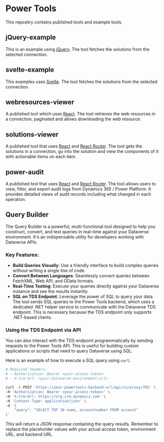 # Power Tools

This repositry contains published tools and example tools.

## jQuery-example

This is an example using [jQuery](https://jquery.com/). The tool fetches the solutions from the selected connection.

## svelte-example

This examples uses [Svelte](https://svelte.dev/). The tool fetches the solutions from the selected connection.

## webresources-viewer

A published tool which uses [React](https://reactjs.org/). The tool retrieves the web resources in a connection, paginated and allows downloading the web resource.

## solutions-viewer

A published tool that uses [React](https://reactjs.org/) and [React Router](https://reactrouter.com/). The tool gets the solutions in a connection, go into the solution and view the components of it with actionable items on each item.

## power-audit

A published tool that uses [React](https://reactjs.org/) and [React Router](https://reactrouter.com/). The tool allows users to view, filter, and export audit logs from Dynamics 365 / Power Platform. It provides detailed views of audit records including what changed in each operation.

## Query Builder

The Query Builder is a powerful, multi-functional tool designed to help you construct, convert, and test queries in real-time against your Dataverse environment. It's an indispensable utility for developers working with Dataverse APIs.

### Key Features:

- **Build Queries Visually**: Use a friendly interface to build complex queries without writing a single line of code.
- **Convert Between Languages**: Seamlessly convert queries between FetchXML, Web API, and OData formats.
- **Real-Time Testing**: Execute your queries directly against your Dataverse instance and see the results instantly.
- **SQL on TDS Endpoint**: Leverage the power of SQL to query your data. The tool sends SQL queries to the Power Tools backend, which uses a dedicated .NET helper service to communicate with the Dataverse TDS endpoint. This is necessary because the TDS endpoint only supports .NET-based clients.

### Using the TDS Endpoint via API

You can also interact with the TDS endpoint programmatically by sending requests to the Power Tools API. This is useful for building custom applications or scripts that need to query Dataverse using SQL.

Here is an example of how to execute a SQL query using `curl`:

```bash
# Required headers:
# - Authorization: Bearer <your-access-token>
# - X-Crm-Url: <your-dataverse-environment-url>

curl -X POST 'https://your-powertools-backend-url/api/v1/proxy/TDS' \
-H 'Authorization: Bearer <your-access-token>' \
-H 'X-Crm-Url: https://org.crm.dynamics.com' \
-H 'Content-Type: application/json' \
-d '{
    "query": "SELECT TOP 10 name, accountnumber FROM account"
}'
```

This will return a JSON response containing the query results. Remember to replace the placeholder values with your actual access token, environment URL, and backend URL.
